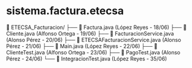 # sistema.factura.etecsa

📁 ETECSA_Facturacion/
├── 📄 Factura.java           (López Reyes - 18/06)
├── 📄 Cliente.java           (Alfonso Ortega - 19/06)
├── 📄 FacturacionService.java (Alonso Pérez - 20/06)
├── 📄 ETECSAFacturacionService.java (Alonso Pérez - 21/06)
├── 📄 Main.java              (López Reyes - 22/06)
├── 📄 ClienteTest.java       (Alfonso Ortega - 23/06)
├── 📄 PagoTest.java          (Alonso Pérez - 24/06)
└── 📄 IntegracionTest.java   (López Reyes - 35/06)
